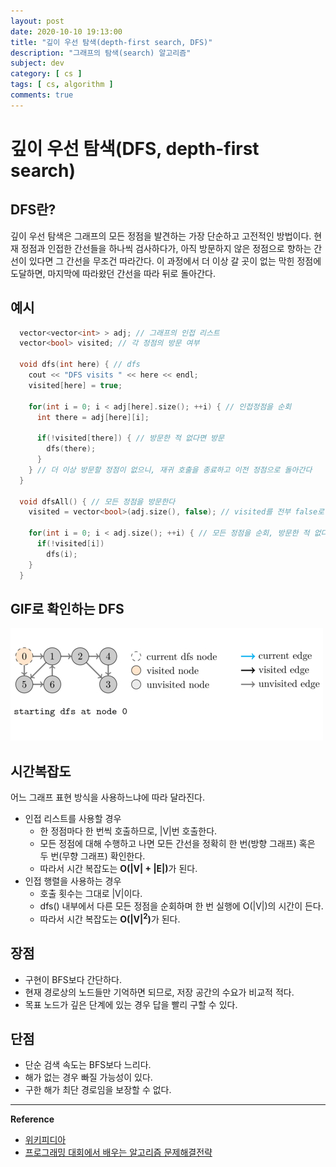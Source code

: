 ```yaml
---
layout: post
date: 2020-10-10 19:13:00
title: "깊이 우선 탐색(depth-first search, DFS)"
description: "그래프의 탐색(search) 알고리즘"
subject: dev
category: [ cs ]
tags: [ cs, algorithm ]
comments: true
---
```


# 깊이 우선 탐색(DFS, depth-first search)

## DFS란?

깊이 우선 탐색은 그래프의 모든 정점을 발견하는 가장 단순하고 고전적인 방법이다. 현재 정점과 인접한 간선들을 하나씩 검사하다가, 아직 방문하지 않은 정점으로 향하는 간선이 있다면 그 간선을 무조건 따라간다. 이 과정에서 더 이상 갈 곳이 없는 막힌 정점에 도달하면, 마지막에 따라왔던 간선을 따라 뒤로 돌아간다.

## 예시

```c
  vector<vector<int> > adj; // 그래프의 인접 리스트
  vector<bool> visited; // 각 정점의 방문 여부

  void dfs(int here) { // dfs
    cout << "DFS visits " << here << endl;
    visited[here] = true;

    for(int i = 0; i < adj[here].size(); ++i) { // 인접정점을 순회
      int there = adj[here][i];

      if(!visited[there]) { // 방문한 적 없다면 방문
        dfs(there);
      }
    } // 더 이상 방문할 정점이 없으니, 재귀 호출을 종료하고 이전 정점으로 돌아간다
  }

  void dfsAll() { // 모든 정점을 방문한다
    visited = vector<bool>(adj.size(), false); // visited를 전부 false로 초기화

    for(int i = 0; i < adj.size(); ++i) { // 모든 정점을 순회, 방문한 적 없다면 방문한다
      if(!visited[i])
        dfs(i);
    }
  }
```

## GIF로 확인하는 DFS

![01](/assets/img/cs/dfs.gif)

## 시간복잡도

어느 그래프 표현 방식을 사용하느냐에 따라 달라진다.

+ 인접 리스트를 사용할 경우
  + 한 정점마다 한 번씩 호출하므로, \|V\|번 호출한다.
  + 모든 정점에 대해 수행하고 나면 모든 간선을 정확히 한 번(방향 그래프) 혹은 두 번(무향 그래프) 확인한다.
  + 따라서 시간 복잡도는 <b>O(\|V\| + \|E\|)</b>가 된다.
+ 인접 행렬을 사용하는 경우
  + 호출 횟수는 그대로 \|V\|이다.
  + dfs() 내부에서 다른 모든 정점을 순회하며 한 번 실행에 O(\|V\|)의 시간이 든다.
  + 따라서 시간 복잡도는 <b>O(\|V\|<sup>2</sup>)</b>가 된다.

## 장점

+ 구현이 BFS보다 간단하다.
+ 현재 경로상의 노드들만 기억하면 되므로, 저장 공간의 수요가 비교적 적다.
+ 목표 노드가 깊은 단계에 있는 경우 답을 빨리 구할 수 있다.

## 단점

+ 단순 검색 속도는 BFS보다 느리다.
+ 해가 없는 경우 빠질 가능성이 있다.
+ 구한 해가 최단 경로임을 보장할 수 없다.

---
**Reference**
+ [위키피디아](https://en.wikipedia.org/wiki/Bubble_sort)
+ [프로그래밍 대회에서 배우는 알고리즘 문제해결전략](https://book.algospot.com/)
